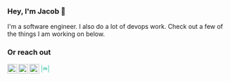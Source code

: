 ### Hey, I'm Jacob 👋

I'm a software engineer. I also do a lot of devops work. Check out a few of the things I am working on below.

### Or reach out  

[<img align="left" alt="www.jacobpleiness.com" width="22" src="https://img.icons8.com/color/22/000000/domain--v1.png" />][website]
[<img align="left" alt="jacobpleiness | Twitter" width="22" src="https://img.icons8.com/color/22/000000/twitter--v1.png" />][twitter]
[<img align="left" alt="jacobpleiness | LinkedIn" width="22" src="https://img.icons8.com/color/22/000000/linkedin-2--v1.png" />][linkedin]
[<svg xmlns="http://www.w3.org/2000/svg" x="0px" y="0px"
width="22" height="22"
viewBox="0 0 172 172"
style=" fill:#000000;"><g fill="none" fill-rule="nonzero" stroke="none" stroke-width="1" stroke-linecap="butt" stroke-linejoin="miter" stroke-miterlimit="10" stroke-dasharray="" stroke-dashoffset="0" font-family="none" font-weight="none" font-size="none" text-anchor="none" style="mix-blend-mode: normal"><path d="M0,172v-172h172v172z" fill="none"></path><g fill="#1abc9c"><path d="M118.25,107.48567h-10.75v-28.036c-0.27233,-4.18892 -3.09242,-6.26008 -6.78325,-6.68292c-4.18892,-0.48017 -7.75792,1.46558 -8.71108,5.42517c-0.42642,1.76658 -0.60917,3.6335 -0.62708,5.45742v23.83633h-10.75c0,0 0.03225,-26.43067 0,-27.27992c-0.1935,-4.8805 -2.51192,-7.13083 -6.47508,-7.46408c-4.16025,-0.34758 -8.45667,2.26825 -9.30233,6.49658c-0.27592,1.37242 -0.33325,2.80933 -0.33683,4.21758c-0.03583,7.92275 -0.01433,24.02983 -0.01433,24.02983h-10.75v-42.84592h10.75717v5.64733c3.66575,-4.56875 7.86542,-7.06992 13.14725,-6.97675c5.21017,0.09317 9.77533,1.48708 12.30158,6.72233c1.65908,-1.47633 3.09958,-3.01358 4.77658,-4.214c6.95525,-4.97725 18.45058,-2.6015 21.887,4.59025c0.88508,1.85617 1.591,4.03842 1.63042,6.0845z"></path><path d="M35.83333,146.91667h-14.33333v-121.83333h14.33333v7.16667h-7.16667v107.5h7.16667z"></path><path d="M150.5,146.91667h-14.33333v-7.16667h7.16667v-107.5h-7.16667v-7.16667h14.33333z"></path></g></g></svg>][matrix]

[website]: https://www.jacobpleiness.com
[twitter]: https://twitter.com/jacobpleiness
[linkedin]: https://linkedin.com/in/jacobpleiness
[matrix]: https://matrix.to/#/@jacobpleiness:matrix.org